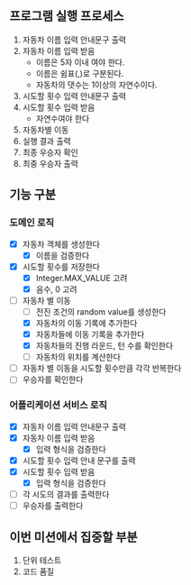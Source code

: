 ## 프로그램 실행 프로세스
1. 자동차 이름 입력 안내문구 출력
2. 자동차 이름 입력 받음
    - 이름은 5자 이내 여야 한다.
    - 이름은 쉼표(,)로 구분된다.
    - 자동차의 댓수는 1이상의 자연수이다.
3. 시도할 횟수 입력 안내문구 출력
4. 시도할 횟수 입력 받음
   - 자연수여야 한다
5. 자동차별 이동
6. 실행 결과 출력
7. 최종 우승자 확인
8. 최중 우승자 출력

## 기능 구분
### 도메인 로직
- [x] 자동차 객체를 생성한다
  - [x] 이름을 검증한다
- [x] 시도할 횟수를 저장한다
  - [x] Integer.MAX_VALUE 고려
  - [x] 음수, 0 고려
- [ ] 자동차 별 이동
  - [ ] 전진 조건의 random value를 생성한다
  - [x] 자동차의 이동 기록에 추가한다
  - [x] 자동차들에 이동 기록을 추가한다
  - [x] 자동차들의 진행 라운드, 턴 수를 확인한다
  - [ ] 자동차의 위치를 계산한다
- [ ] 자동차 별 이동을 시도할 횟수만큼 각각 반복한다
- [ ] 우승자를 확인한다

### 어플리케이션 서비스 로직
- [x] 자동차 이름 입력 안내문구 출력
- [x] 자동차 이름 입력 받음
  - [x] 입력 형식을 검증한다
- [x] 시도할 횟수 입력 안내 문구를 출력
- [x] 시도할 횟수 입력 받음
  - [x] 입력 형식을 검증한다
- [ ] 각 시도의 결과를 출력한다
- [ ] 우승자를 출력한다

## 이번 미션에서 집중할 부분
1. 단위 테스트
2. 코드 품질